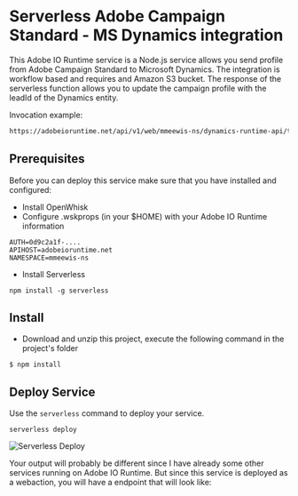 # Serverless Adobe Campaign Standard - MS Dynamics integration


This Adobe IO Runtime service is a Node.js service allows you send profile from Adobe Campaign Standard to Microsoft Dynamics. The integration is workflow based and requires and Amazon S3 bucket. The response of the serverless function allows you to update the campaign profile with the leadId of the Dynamics entity.

Invocation example:

```html
https://adobeioruntime.net/api/v1/web/mmeewis-ns/dynamics-runtime-api/tranferLeadsFromACSToDynamics.http?bucketName=acs-mmeewis&fileName=toDynamics.csv
```

## Prerequisites

Before you can deploy this service make sure that you have installed and configured:

* Install OpenWhisk
* Configure .wskprops (in your $HOME) with your Adobe IO Runtime information

```config
AUTH=0d9c2a1f-....
APIHOST=adobeioruntime.net
NAMESPACE=mmeewis-ns
```
* Install Serverless

```config
npm install -g serverless
```

## Install

* Download and unzip this project, execute the following command in the project's folder

```
$ npm install
```

## Deploy Service

Use the `serverless` command to deploy your service.

```shell
serverless deploy
```

![Serverless Deploy](./resources/serverless-deploy.png)

Your output will probably be different since I have already some other services running on Adobe IO Runtime. But since this service is deployed as a webaction, you will have a endpoint that will look like:
